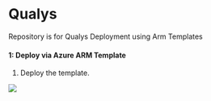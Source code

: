 # Qualys
Repository is for Qualys Deployment using Arm Templates


#### 1: Deploy via Azure ARM Template #####
1.  Deploy the template.

<a href="https://portal.azure.com/#create/Microsoft.Template/uri/https%3A%2F%2Fraw.githubusercontent.com%2Frvanaparthi%2FQualys/%2Fazuredeploy.json" target="_blank">
    <img src="https://aka.ms/deploytoazurebutton""/>
</a>

